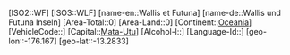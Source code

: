 ﻿---
location: [-13.2833,-176.167]
type: Country
tags:
- geo/Country

SpocWebEntityId: 27057
isDeleted: false
confidential: public

---
[ISO2::WF]
[ISO3::WLF]
[name-en::Wallis et Futuna]
[name-de::Wallis und Futuna Inseln]
[Area-Total::0]
[Area-Land::0]
[Continent::[Oceania](geo/Continent/Oceania.md)]
[VehicleCode::]
[Capital::[Mata-Utu](geo/Continent/Oceania/Wallis_et_Futuna/Mata-Utu.md)]
[Alcohol-l::]
[Language-Id::]
[geo-lon::-176.167]
[geo-lat::-13.2833]

